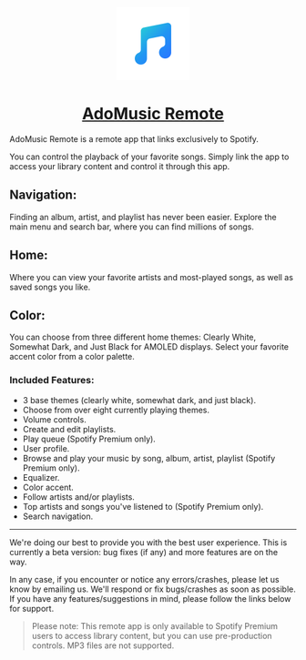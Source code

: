 <p align="center">
  <a href="https://retromusic.app">
    <img src="app\src\main\ic_launcher-playstore.png" height="128">
    <h1 align="center">AdoMusic Remote</h1>
  </a>
</p>

AdoMusic Remote is a remote app that links exclusively to Spotify.

You can control the playback of your favorite songs. Simply link the app to access your library content and control it through this app.

## Navigation:
Finding an album, artist, and playlist has never been easier. Explore the main menu and search bar, where you can find millions of songs.

## Home:
Where you can view your favorite artists and most-played songs, as well as saved songs you like.

## Color:
You can choose from three different home themes: Clearly White, Somewhat Dark, and Just Black for AMOLED displays. Select your favorite accent color from a color palette.

### Included Features:
- 3 base themes (clearly white, somewhat dark, and just black).
- Choose from over eight currently playing themes.
- Volume controls.
- Create and edit playlists.
- Play queue (Spotify Premium only).
- User profile.
- Browse and play your music by song, album, artist, playlist (Spotify Premium only).
- Equalizer.
- Color accent.
- Follow artists and/or playlists.
- Top artists and songs you've listened to (Spotify Premium only).
- Search navigation.

___

We're doing our best to provide you with the best user experience. This is currently a beta version: bug fixes (if any) and more features are on the way.

In any case, if you encounter or notice any errors/crashes, please let us know by emailing us. We'll respond or fix bugs/crashes as soon as possible. If you have any features/suggestions in mind, please follow the links below for support.

>Please note: This remote app is only available to Spotify Premium users to access library content, but you can use pre-production controls.
>MP3 files are not supported.
